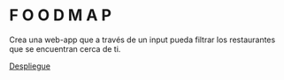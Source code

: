 #  F O O D M A P

Crea una web-app que a través de un input pueda filtrar los restaurantes
que se encuentran cerca de ti.

[Despliegue](https://yasnaret.github.io/scl-2018-01-foodmap/)